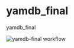 # yamdb_final
yamdb_final

![yamdb-final workflow](https://github.com/mitya888/yamdb_final/actions/workflows/yamdb_workflow.yml/badge.svg)